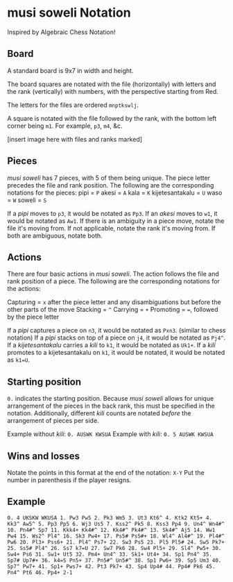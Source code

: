 # musi soweli Notation

Inspired by Algebraic Chess Notation!

## Board

A standard board is 9x7 in width and height.

The board squares are notated with the file (horizontally) with letters and the rank (vertically) with numbers, with the perspective starting from Red.

The letters for the files are ordered `mnptkswlj`.

A square is notated with the file followed by the rank, with the bottom left corner being `m1`. For example, `p3`, `m4`, &c.

[insert image here with files and ranks marked]

## Pieces

*musi soweli* has 7 pieces, with 5 of them being unique. The piece letter precedes the file and rank position. The following are the corresponding notations for the pieces:
pipi = `P`
akesi = `A`
kala = `K`
kijetesantakalu = `U`
waso = `W`
soweli = `S`

If a *pipi* moves to `p3`, it would be notated as `Pp3`. If an *akesi* moves to `w1`, it would be notated as `Aw1`.
If there is an ambiguity in a piece move, notate the file it's moving from. If not applicable, notate the rank it's moving from. If both are ambiguous, notate both.

## Actions

There are four basic actions in *musi soweli*. The action follows the file and rank position of a piece. The following are the corresponding notations for the actions:

Capturing = `x` after the piece letter and any disambiguations but before the other parts of the move
Stacking = `^`
Carrying = `+`
Promoting = `=`, followed by the piece letter

If a *pipi* captures a piece on `n3`, it would be notated as `Pxn3`. (similar to chess notation)
If a *pipi* stacks on top of a piece on `j4`, it would be notated as `Pj4^`.
If a *kijetesantakalu* carries a *kili* to `k1`, it would be notated as `Uk1+`.
If a *kili* promotes to a kijetesantakalu on `k1`, it would be notated, it would be notated as `k1=U`.

## Starting position

`0.` indicates the starting position. Because *musi soweli* allows for unique arrangement of the pieces in the back rank, this must be specified in the notation. Additionally, different *kili* counts are notated *before* the arrangement of pieces per side.

Example without *kili*: `0. AUSWK KWSUA`
Example with *kili*: `0. 5 AUSWK KWSUA`

## Wins and losses

Notate the points in this format at the end of the notation:
`X-Y`
Put the number in parenthesis if the player resigns.

## Example

`0. 4 UKSKW WKUSA 1. Pw3 Pw5 2. Pk3 Wm5 3. Ut3 Kt6^ 4. Ktk2 Kt5+ 4. Kk3^ Aw5^ 5. Pp3 Pp5 6. Wj3 Us5 7. Kss2^ Pk5 8. Kss3 Pp4 9. Un4^ Wn4#^ 10. Pn4#^ Sp7 11. Kkk4+ Kk4#^ 12. Kk4#^ Pk4#^ 13. Sk4#^ Aj5 14. Ww1 Pw4 15. Ws2^ Pl4^ 16. Sk3 Pw4+ 17. Ps5# Ps5#+ 18. Wl4^ Al4#^ 19. Pl4#^ Pw6 20. Pl3+ Pss6+ 21. Pl4^ Ps7+ 22. Sw3 Ps5 23. Pl5 Pl5# 24. Sw5 Pk7+ 25. Ss5# Pl4^ 26. Ss7 k7=U 27. Sw7 Pk6 28. Sw4 Pl5+ 29. Sl4^ Pw5+ 30. Sw4+ Ps6 31. Sw1+ Ut5 32. Pm4+ Un4^ 33. Sk1+ Ut4+ 34. Sp1 Pn4^ 35. Sp7# Up7#+ 36. k4=S Pn5+ 37. Pn5#^ Un5#^ 38. Sp1 Pw6+ 39. Sp5 Um3 40. Sp7^ Pw7+ 41. Sp1+ Pws7+ 42. Pt3 Pk7+ 43. Sp4 Up4# 44. Pp4# Pk6 45. Pn4^ Pt6 46. Pp4+ 2-1`
